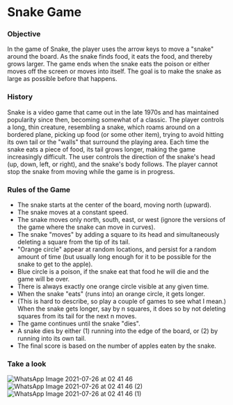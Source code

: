 # Snake Game

### Objective
In the game of Snake, the player uses the arrow keys to move a "snake" around the board. As the snake finds food, it eats the food, and thereby grows larger. The game ends when the snake eats the poison or either moves off the screen or moves into itself. The goal is to make the snake as large as possible before that happens.

### History
Snake is a video game that came out in the late 1970s and has maintained popularity since then, becoming somewhat of a classic. The player controls a long, thin creature, resembling a snake, which roams around on a bordered plane, picking up food (or some other item), trying to avoid hitting its own tail or the "walls" that surround the playing area. Each time the snake eats a piece of food, its tail grows longer, making the game increasingly difficult. The user controls the direction of the snake's head (up, down, left, or right), and the snake's body follows. The player cannot stop the snake from moving while the game is in progress.

### Rules of the Game
+ The snake starts at the center of the board, moving north (upward).
+ The snake moves at a constant speed.
+ The snake moves only north, south, east, or west (ignore the versions of the game where the snake can move in curves).
+ The snake "moves" by adding a square to its head and simultaneously deleting a square from the tip of its tail.
+ "Orange circle" appear at random locations, and persist for a random amount of time (but usually long enough for it to be possible for the snake to get to the apple).
+ Blue circle is a poison, if the snake eat that food he will die and the game will be over.
+ There is always exactly one orange circle visible at any given time.
+ When the snake "eats" (runs into) an orange circle, it gets longer.
+ (This is hard to describe, so play a couple of games to see what I mean.) When the snake gets longer, say by n squares, it does so by not deleting squares from its tail for the next n moves.
+ The game continues until the snake "dies".
+ A snake dies by either (1) running into the edge of the board, or (2) by running into its own tail.
+ The final score is based on the number of apples eaten by the snake.

### Take a look
![WhatsApp Image 2021-07-26 at 02 41 46](https://user-images.githubusercontent.com/65845120/126913818-8f6c259f-7662-4a67-8e12-e0a8bf952aaa.jpeg)
![WhatsApp Image 2021-07-26 at 02 41 46 (2)](https://user-images.githubusercontent.com/65845120/126913808-e2cbba79-f2c7-426c-ae49-63b8fa864229.jpeg)
![WhatsApp Image 2021-07-26 at 02 41 46 (1)](https://user-images.githubusercontent.com/65845120/126913810-4626a709-4147-4b56-a264-b9d4fda89257.jpeg)
